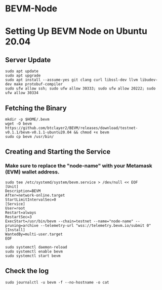 # BEVM-Node
# Setting Up BEVM Node on Ubuntu 20.04

## Server Update

```
sudo apt update
sudo apt upgrade
sudo apt install --assume-yes git clang curl libssl-dev llvm libudev-dev make protobuf-compiler
sudo ufw allow ssh; sudo ufw allow 30333; sudo ufw allow 20222; sudo ufw allow 30334
```

## Fetching the Binary

```
mkdir -p $HOME/.bevm
wget -O bevm https://github.com/btclayer2/BEVM/releases/download/testnet-v0.1.1/bevm-v0.1.1-ubuntu20.04 && chmod +x bevm
sudo cp bevm /usr/bin/
```

## Creating and Starting the Service
### Make sure to replace the "node-name" with your Metamask (EVM) wallet address.

```
sudo tee /etc/systemd/system/bevm.service > /dev/null << EOF
[Unit]
Description=BEVM
After=network-online.target
StartLimitIntervalSec=0
[Service]
User=root
Restart=always
RestartSec=3
ExecStart=/usr/bin/bevm --chain=testnet --name="node-name" --pruning=archive --telemetry-url "wss://telemetry.bevm.io/submit 0"
[Install]
WantedBy=multi-user.target
EOF

sudo systemctl daemon-reload
sudo systemctl enable bevm
sudo systemctl start bevm
```

## Check the log

```
sudo journalctl -u bevm -f --no-hostname -o cat
```



